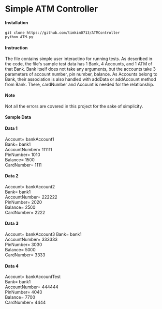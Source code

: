 # Simple ATM Controller

#### Installation
```
git clone https://github.com/timkim0713/ATMController
python ATM.py
```


#### Instruction
The file contains simple user interactino for running tests. As described in the code, the file's sample test data has 1 Bank, 4 Accounts, and 1 ATM of that Bank.
Bank itself does not take any arguments, but the accounts take 3 parameters of account number, pin number, balance. As Accounts belong to Bank, their association is also handled with 
addData or addAccount method from Bank. There, cardNumber and Account is needed for the relationship.

#### Note 
Not all the errors are covered in this project for the sake of simplicity.  


#### Sample Data
#### Data 1 <br>
Account= bankAccount1<br>
Bank= bank1<br>
AccountNumber= 111111<br>
PinNumber= 1010<br>
Balance= 1500<br>
CardNumber= 1111<br>

#### Data 2 <br>
Account= bankAccount2<br>
Bank= bank1<br>
AccountNumber= 222222<br>
PinNumber= 2020<br>
Balance= 2500<br>
CardNumber= 2222<br>

#### Data 3 <br>
Account= bankAccount3
Bank= bank1<br>
AccountNumber= 333333<br>
PinNumber= 3030<br>
Balance= 5000<br>
CardNumber= 3333<br>

#### Data 4 <br>
Account= bankAccountTest<br>
Bank= bank1<br>
AccountNumber= 444444<br>
PinNumber= 4040<br>
Balance= 7700<br>
CardNumber= 4444<br>
<br>
 
